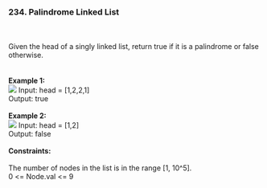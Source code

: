 <h3>234. Palindrome Linked List</h3><br>
<br>
Given the head of a singly linked list, return true if it is a palindrome or false otherwise.<br>
<br>
<br> 
<b>Example 1:</b><br>
<img src="https://user-images.githubusercontent.com/74855047/222211946-9d296aac-88aa-40fa-a764-5e570ca902db.png">
Input: head = [1,2,2,1]<br>
Output: true<br>
<br>
<b>Example 2:</b><br>
<img src="https://user-images.githubusercontent.com/74855047/222212164-b8f8c721-d17a-46e6-b0c3-3858458f8abd.png">
Input: head = [1,2]<br>
Output: false<br>
<br>
<b>Constraints:</b><br>
<br>
The number of nodes in the list is in the range [1, 10^5].<br>
0 <= Node.val <= 9<br>
